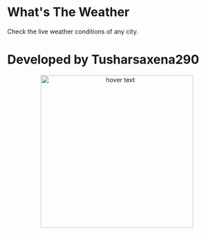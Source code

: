 # What's The Weather

Check the live weather conditions of any city.

# Developed by Tusharsaxena290
<p align="center">
  <img src="C:\Users\tushar\Desktop\31495c09-2f0d-42bf-a3d8-d9597bb6364b.jpg" width="350" title="hover text">
</p>




